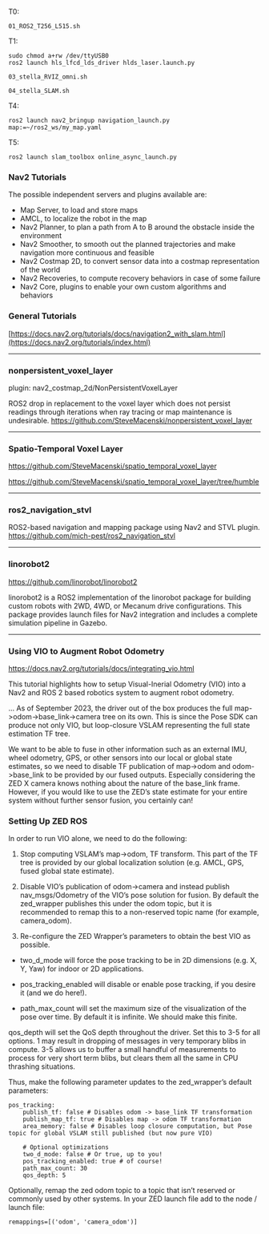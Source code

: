 T0:
```
01_ROS2_T256_L515.sh
```

T1:
```
sudo chmod a+rw /dev/ttyUSB0
ros2 launch hls_lfcd_lds_driver hlds_laser.launch.py
```

```
03_stella_RVIZ_omni.sh
```
```
04_stella_SLAM.sh
```

T4:
```
ros2 launch nav2_bringup navigation_launch.py map:=~/ros2_ws/my_map.yaml
```

T5:
```
ros2 launch slam_toolbox online_async_launch.py
```




### Nav2 Tutorials

The possible independent servers and plugins available are:

- Map Server, to load and store maps
- AMCL, to localize the robot in the map
- Nav2 Planner, to plan a path from A to B around the obstacle inside the environment
- Nav2 Smoother, to smooth out the planned trajectories and make navigation more continuous and feasible
- Nav2 Costmap 2D, to convert sensor data into a costmap representation of the world
- Nav2 Recoveries, to compute recovery behaviors in case of some failure
- Nav2 Core, plugins to enable your own custom algorithms and behaviors


### General Tutorials
[https://docs.nav2.org/tutorials/docs/navigation2_with_slam.html](https://docs.nav2.org/tutorials/index.html)


____

### nonpersistent_voxel_layer
plugin: nav2_costmap_2d/NonPersistentVoxelLayer

ROS2 drop in replacement to the voxel layer which does not persist readings through iterations when ray tracing or map maintenance is undesirable.
https://github.com/SteveMacenski/nonpersistent_voxel_layer

____

### Spatio-Temporal Voxel Layer
https://github.com/SteveMacenski/spatio_temporal_voxel_layer

https://github.com/SteveMacenski/spatio_temporal_voxel_layer/tree/humble

____
### ros2_navigation_stvl
ROS2-based navigation and mapping package using Nav2 and STVL plugin.</br>
https://github.com/mich-pest/ros2_navigation_stvl



_________
### linorobot2
https://github.com/linorobot/linorobot2

linorobot2 is a ROS2 implementation of the linorobot package for building custom robots with 2WD, 4WD, or Mecanum drive configurations. This package provides launch files for Nav2 integration and includes a complete simulation pipeline in Gazebo.



___________
### Using VIO to Augment Robot Odometry

https://docs.nav2.org/tutorials/docs/integrating_vio.html

This tutorial highlights how to setup Visual-Inerial Odometry (VIO) into a Nav2 and ROS 2 based robotics system to augment robot odometry.

...
As of September 2023, the driver out of the box produces the full map->odom->base_link->camera tree on its own. This is since the Pose SDK can produce not only VIO, but loop-closure VSLAM representing the full state estimation TF tree.

We want to be able to fuse in other information such as an external IMU, wheel odometry, GPS, or other sensors into our local or global state estimates, so we need to disable TF publication of map->odom and odom->base_link to be provided by our fused outputs. Especially considering the ZED X camera knows nothing about the nature of the base_link frame. However, if you would like to use the ZED’s state estimate for your entire system without further sensor fusion, you certainly can!


### Setting Up ZED ROS
In order to run VIO alone, we need to do the following:

1. Stop computing VSLAM’s map->odom, TF transform. This part of the TF tree is provided by our global localization solution (e.g. AMCL, GPS, fused global state estimate).

2. Disable VIO’s publication of odom->camera and instead publish nav_msgs/Odometry of the VIO’s pose solution for fusion. By default the zed_wrapper publishes this under the odom topic, but it is recommended to remap this to a non-reserved topic name (for example, camera_odom).

3. Re-configure the ZED Wrapper’s parameters to obtain the best VIO as possible.

- two_d_mode will force the pose tracking to be in 2D dimensions (e.g. X, Y, Yaw) for indoor or 2D applications.

- pos_tracking_enabled will disable or enable pose tracking, if you desire it (and we do here!).

- path_max_count will set the maximum size of the visualization of the pose over time. By default it is infinite. We should make this finite.

qos_depth will set the QoS depth throughout the driver. Set this to 3-5 for all options. 1 may result in dropping of messages in very temporary blibs in compute. 3-5 allows us to buffer a small handful of measurements to process for very short term blibs, but clears them all the same in CPU thrashing situations.

Thus, make the following parameter updates to the zed_wrapper’s default parameters:

```
pos_tracking:
    publish_tf: false # Disables odom -> base_link TF transformation
    publish_map_tf: true # Disables map -> odom TF transformation
    area_memory: false # Disables loop closure computation, but Pose topic for global VSLAM still published (but now pure VIO)

    # Optional optimizations
    two_d_mode: false # Or true, up to you!
    pos_tracking_enabled: true # of course!
    path_max_count: 30
    qos_depth: 5

```

Optionally, remap the zed odom topic to a topic that isn’t reserved or commonly used by other systems. In your ZED launch file add to the node / launch file:
```
remappings=[('odom', 'camera_odom')]
```
